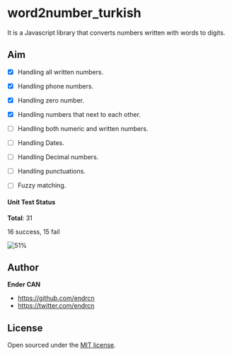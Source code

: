 # word2number_turkish

It is a Javascript library that converts numbers written with words to digits.

## Aim

- [x] Handling all written numbers.
- [x] Handling phone numbers.
- [x] Handling zero number.
- [x] Handling numbers that next to each other.
- [ ] Handling both numeric and written numbers.
- [ ] Handling Dates.
- [ ] Handling Decimal numbers.
- [ ] Handling punctuations.
- [ ] Fuzzy matching.


#### Unit Test Status

**Total**: 31

16 success, 15 fail

![51%](https://progress-bar.dev/51)

## Author

**Ender CAN**

- <https://github.com/endrcn>
- <https://twitter.com/endrcn>

## License

Open sourced under the [MIT license](LICENSE).
